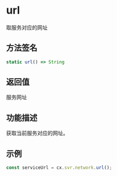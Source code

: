 # url

取服务对应的网址

## 方法签名
```typescript
static url() => String
```

## 返回值
服务网址

## 功能描述
获取当前服务对应的网址。

## 示例
```typescript
const serviceUrl = cx.svr.network.url();
``` 